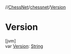 //[ChessNet](../../index.md)/[chessnet](index.md)/[Version](-version.md)

# Version

[jvm]\
var [Version](-version.md): [String](https://kotlinlang.org/api/latest/jvm/stdlib/kotlin/-string/index.html)
